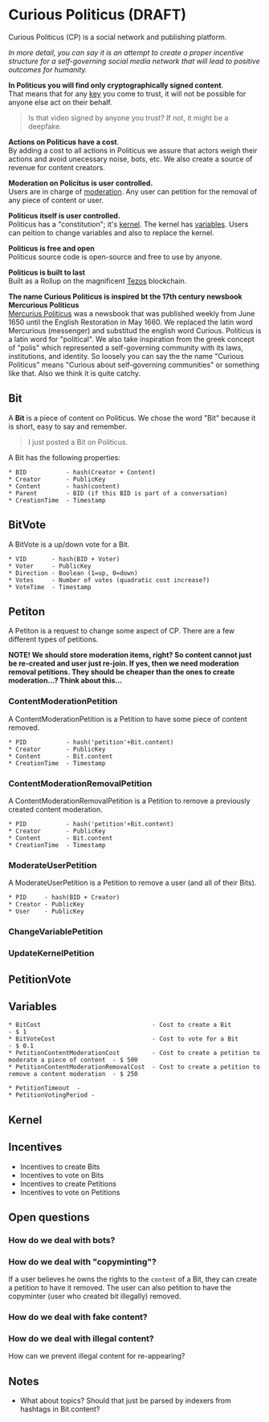 # Curious Politicus (DRAFT)

Curious Politicus (CP) is a social network and publishing platform.

*In more detail, you can say it is an attempt to create a proper incentive structure for a self-governing social media network that will lead to positive outcomes for humanity.*

**In Politicus you will find only cryptographically signed content**.  
That means that for any [key]() you come to trust, it will not be possible for anyone else act on their behalf.

> Is that video signed by anyone you trust? If not, it might be a deepfake. 

**Actions on Politicus have a cost**.  
By adding a cost to all actions in Politicus we assure that actors weigh their actions and avoid unecessary noise, bots, etc. 
We also create a source of revenue for content creators.

**Moderation on Policitus is user controlled.**  
Users are in charge of [moderation](). Any user can petition for the removal of any piece of content or user.

**Politicus itself is user controlled.**  
Politicus has a "constitution"; it's [kernel](). The kernel has [variables](). Users can peition to change variables and also to replace the kernel.

**Politicus is free and open**  
Politicus source code is open-source and free to use by anyone.

**Politicus is built to last**  
Built as a Rollup on the magnificent [Tezos](https://tezos.com) blockchain.

**The name Curious Politicus is inspired bt the 17th century newsbook Mercurious Politicus**  
[Mercurius Politicus](https://en.wikipedia.org/wiki/Mercurius_Politicus) was a newsbook that was published weekly from June 1650 until the English Restoration in May 1660.
We replaced the latin word Mercurious (messenger) and substitud the english word Curious. Politicus is a latin word for "political". We also take inspiration from the greek concept of "polis" which represented a self-governing community with its laws, institutions, and identity. So loosely you can say the the name "Curious Politicus" means "Curious about self-governing communities" or something like that. Also we think it is quite catchy.

## Bit 

A **Bit** is a piece of content on Politicus. We chose the word "Bit" because it is short, easy to say and remember.

> I just posted a Bit on Politicus.

A Bit has the following properties:

```
* BID           - hash(Creator + Content)
* Creator       - PublicKey 
* Content       - hash(content)
* Parent        - BID (if this BID is part of a conversation)
* CreationTime  - Timestamp 
```

## BitVote

A BitVote is a up/down vote for a Bit.

```
* VID       - hash(BID + Voter)
* Voter     - PublicKey
* Direction - Boolean (1=up, 0=down)
* Votes     - Number of votes (quadratic cost increase?)
* VoteTime  - Timestamp
```

## Petiton

A Petiton is a request to change some aspect of CP. There are a few different types of petitions.

**NOTE! We should store moderation items, right? So content cannot just be re-created and user just re-join. If yes, then we need moderation removal petitions. They should be cheaper than the ones to create moderation...? Think about this...**

### ContentModerationPetition

A ContentModerationPetition is a Petition to have some piece of content removed.

```
* PID           - hash('petition'+Bit.content)
* Creator       - PublicKey
* Content       - Bit.content
* CreationTime  - Timestamp 
```

### ContentModerationRemovalPetition 

A ContentModerationRemovalPetition is a Petition to remove a previously created content moderation.

```
* PID           - hash('petition'+Bit.content)
* Creator       - PublicKey
* Content       - Bit.content
* CreationTime  - Timestamp 
```

### ModerateUserPetition

A ModerateUserPetition is a Petition to remove a user (and all of their Bits).

```
* PID     - hash(BID + Creator)
* Creator - PublicKey
* User    - PublicKey
```

### ChangeVariablePetition

### UpdateKernelPetition

## PetitionVote

## Variables

```
* BitCost                               - Cost to create a Bit                                      - $ 1
* BitVoteCost                           - Cost to vote for a Bit                                    - $ 0.1
* PetitionContentModerationCost         - Cost to create a petition to moderate a piece of content  - $ 500
* PetitionContentModerationRemovalCost  - Cost to create a petition to remove a content moderation  - $ 250

* PetitionTimeout  - 
* PetitionVotingPeriod - 
```

## Kernel 

## Incentives

* Incentives to create Bits
* Incentives to vote on Bits
* Incentives to create Petitions
* Incentives to vote on Petitions

## Open questions

### How do we deal with bots? 

### How do we deal with "copyminting"?

If a user believes he owns the rights to the `content` of a Bit, they can create a petition to have it removed.
The user can also petition to have the copyminter (user who created bit illegally) removed.

### How do we deal with fake content?

### How do we deal with illegal content?

How can we prevent illegal content for re-appearing?

## Notes

* What about topics? Should that just be parsed by indexers from hashtags in Bit.content?
